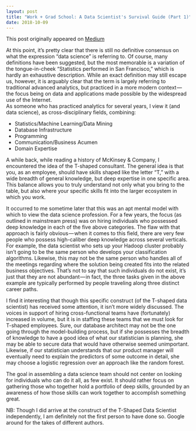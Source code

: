 ```yaml
---
layout: post
title: "Work + Grad School: A Data Scientist's Survival Guide (Part 1)"
date: 2018-10-09
---
```

This post originally appeared on [Medium](https://medium.com/@panderson555/the-t-shaped-data-scientist-89dfd1ad0073)

At this point, it’s pretty clear that there is still no definitive consensus on what the expression “data science” is referring to. Of course, many definitions have been suggested, but the most memorable is a variation of the tongue-in-cheek “Statistics performed in San Francisco,” which is hardly an exhaustive description. While an exact definition may still escape us, however, it is arguably clear that the term is largely referring to traditional advanced analytics, but practiced in a more modern context — the focus being on data and applications made possible by the widespread use of the Internet.  
As someone who has practiced analytics for several years, I view it (and data science), as cross-disciplinary fields, combining:
* Statistics/Machine Learning/Data Mining
* Database Infrastructure
* Programming 
* Communication/Business Acumen 
* Domain Expertise

A while back, while reading a history of McKinsey & Company, I encountered the idea of the T-shaped consultant. The general idea is that you, as an employee, should have skills shaped like the letter “T,” with a wide breadth of general knowledge, but deep expertise in one specific area. This balance allows you to truly understand not only what you bring to the table, but also where your specific skills fit into the larger ecosystem in which you work. 

It occurred to me sometime later that this was an apt mental model with which to view the data science profession. For a few years, the focus (as outlined in mainstream press) was on hiring individuals who possessed deep knowledge in each of the five above categories. The flaw with that approach is fairly obvious — when it comes to this field, there are very few people who possess high-caliber deep knowledge across several verticals. For example, the data scientist who sets up your Hadoop cluster probably isn’t going to be the same person who develops your classification algorithms. Likewise, this may not be the same person who handles all of the meetings regarding where the solution being created fits into the related business objectives. That’s not to say that such individuals do not exist, it’s just that they are not abundant — in fact, the three tasks given in the above example are typically performed by people traveling along three distinct career paths.  

I find it interesting that though this specific construct (of the T-shaped data scientist) has received some attention, it isn’t more widely discussed. The voices in support of hiring cross-functional teams have (fortunately) increased in volume, but it is in staffing these teams that we must look for T-shaped employees. Sure, our database architect may not be the one going through the model-building process, but if she possesses the breadth of knowledge to have a good idea of what our statistician is planning, she may be able to secure data that would have otherwise seemed unimportant. Likewise, if our statistician understands that our product manager will eventually need to explain the predictors of some outcome in detail, she may choose a logistic regression over an approach like the random forest.  

The goal in assembling a data science team should not center on looking for individuals who can do it all, as few exist. It should rather focus on gathering those who together hold a portfolio of deep skills, grounded by an awareness of how those skills can work together to accomplish something great.  

NB: Though I did arrive at the construct of the T-Shaped Data Scientist independently, I am definitely not the first person to have done so. Google around for the takes of different authors.
